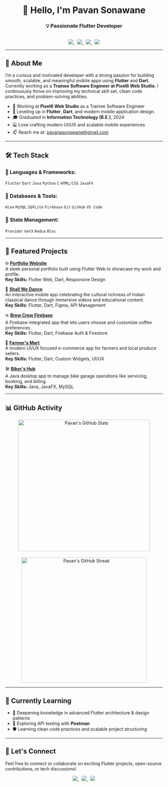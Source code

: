<div align="center">

# 👋 Hello, I'm <strong>Pavan Sonawane</strong>

### 💡 Passionate Flutter Developer
<br>

<a href="https://pavan0209.github.io/portfolio/" target="_blank">
  <img src="https://img.shields.io/badge/Portfolio-000?style=for-the-badge&logoColor=white" />
</a>
&nbsp;
<a href="https://www.linkedin.com/in/pavansonawane0209/" target="_blank">
  <img src="https://img.shields.io/badge/LinkedIn-0077B5?style=for-the-badge&logo=linkedin&logoColor=white" />
</a>
&nbsp;
<a href="https://leetcode.com/u/C2W_Pavan/" target="_blank">
  <img src="https://img.shields.io/badge/LeetCode-FFA116?style=for-the-badge&logo=leetcode&logoColor=black" />
</a>
&nbsp;
<a href="https://www.geeksforgeeks.org/user/pavan0209/" target="_blank">
  <img src="https://img.shields.io/badge/GeeksforGeeks-1F8A70?style=for-the-badge&logo=geeksforgeeks&logoColor=white" />
</a>

---
</div>

## 🚀 About Me

I’m a curious and motivated developer with a strong passion for building smooth, scalable, and meaningful mobile apps using **Flutter** and **Dart**. Currently working as a **Trainee Software Engineer at Pixel6 Web Studio**, I continuously thrive on improving my technical skill set, clean code practices, and problem-solving abilities.

- 🔭 Working at **Pixel6 Web Studio** as a Trainee Software Engineer  
- 🌱 Leveling up in **Flutter**, **Dart**, and modern mobile application design. 
- 🎓 Graduated in **Information Technology (B.E.)**, 2024  
- 💻 Love crafting modern UI/UX and scalable mobile experiences  
- 📫 Reach me at: [pavanasonawane@gmail.com](mailto:pavanasonawane@gmail.com)

---

## 🛠️ Tech Stack

### 🧰 Languages & Frameworks:
`Flutter` `Dart` `Java` `Python` `C` `HTML/CSS` `JavaFX`

### 💾 Databases & Tools:
`Hive` `MySQL` `SQFLite` `Firebase` `Git` `GitHub` `VS Code`

### 🧠 State Management:
`Provider` `GetX` `Redux` `Bloc`

---

## 📂 Featured Projects

🌐 [**Portfolio Website**](https://pavan0209.github.io/portfolio/)  
A sleek personal portfolio built using Flutter Web to showcase my work and profile.  
**Key Skills:** Flutter Web, Dart, Responsive Design

💃 [**Shall We Dance**](https://play.google.com/store/apps/details?id=com.pixel6.shallwedance&pcampaignid=web_share)  
An interactive mobile app celebrating the cultural richness of Indian classical dance through immersive videos and educational content.  
**Key Skills:** Flutter, Dart, Figma, API Management

☕ [**Brew Crew Firebase**](https://github.com/pavan0209/brew_crew_firebase)  
A Firebase-integrated app that lets users choose and customize coffee preferences.  
**Key Skills:** Flutter, Dart, Firebase Auth & Firestore

📱 [**Farmer's Mart**]()  
A modern UI/UX focused e-commerce app for farmers and local produce sellers.  
**Key Skills:** Flutter, Dart, Custom Widgets, UI/UX

🛠️ [**Biker's Hub**]()  
A Java desktop app to manage bike garage operations like servicing, booking, and billing.  
**Key Skills:** Java, JavaFX, MySQL

---

## 📊 GitHub Activity

<div align="center" style="display: flex; flex-wrap: wrap; justify-content: center; gap: 20px;">

  <img src="https://github-readme-stats.vercel.app/api?username=pavan0209&show_icons=true&count_private=true&hide=prs&theme=radical" alt="Pavan's GitHub Stats" width="420" />
  
  <img src="https://streak-stats.demolab.com?user=pavan0209&theme=radical&hide_border=false" alt="Pavan's GitHub Streak" width="400" />

</div>


---

## 🌱 Currently Learning

- 🚀 Deepening knowledge in advanced Flutter architecture & design patterns  
- 🧩 Exploring API testing with **Postman**  
- 🛡️ Learning clean code practices and scalable project structuring

---

## 🤝 Let's Connect

Feel free to connect or collaborate on exciting Flutter projects, open-source contributions, or tech discussions!

<div align="center">

<a href="https://www.linkedin.com/in/pavansonawane0209/" target="_blank">
  <img src="https://img.shields.io/badge/LinkedIn-blue?style=for-the-badge&logo=linkedin" />
</a>
&nbsp;
<a href="mailto:pavanasonawane@gmail.com">
  <img src="https://img.shields.io/badge/Gmail-red?style=for-the-badge&logo=gmail&logoColor=white" />
</a>
&nbsp;
<a href="https://pavan0209.github.io/portfolio/" target="_blank">
  <img src="https://img.shields.io/badge/Portfolio-000?style=for-the-badge&logo=github&logoColor=white" />
</a>

</div>
